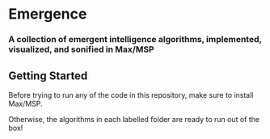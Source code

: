# Emergence
### A collection of emergent intelligence algorithms, implemented, visualized, and sonified in Max/MSP

## Getting Started
Before trying to run any of the code in this repository, make sure to install Max/MSP.

Otherwise, the algorithms in each labelled folder are ready to run out of the box!